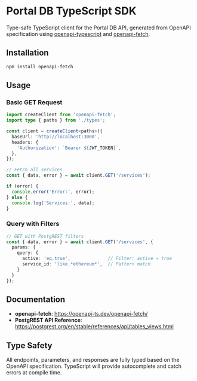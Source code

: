# Portal DB TypeScript SDK

Type-safe TypeScript client for the Portal DB API, generated from OpenAPI specification using [openapi-typescript](https://github.com/openapi-ts/openapi-typescript) and [openapi-fetch](https://github.com/openapi-ts/openapi-typescript/tree/main/packages/openapi-fetch).

## Installation

```bash
npm install openapi-fetch
```

## Usage

### Basic GET Request

```typescript
import createClient from 'openapi-fetch';
import type { paths } from './types';

const client = createClient<paths>({
  baseUrl: 'http://localhost:3000',
  headers: {
    'Authorization': `Bearer ${JWT_TOKEN}`,
  },
});

// Fetch all services
const { data, error } = await client.GET('/services');

if (error) {
  console.error('Error:', error);
} else {
  console.log('Services:', data);
}
```

### Query with Filters

```typescript
// GET with PostgREST filters
const { data, error } = await client.GET('/services', {
  params: {
    query: {
      active: 'eq.true',              // Filter: active = true
      service_id: 'like.*ethereum*',  // Pattern match
    }
  }
});
```

## Documentation

- **openapi-fetch**: https://openapi-ts.dev/openapi-fetch/
- **PostgREST API Reference**: https://postgrest.org/en/stable/references/api/tables_views.html

## Type Safety

All endpoints, parameters, and responses are fully typed based on the OpenAPI specification. TypeScript will provide autocomplete and catch errors at compile time.
